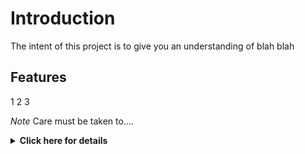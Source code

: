 # Introduction
The intent of this project is to give you an understanding of blah blah

## Features

1
2
3

*Note* Care must  be taken to....

<details>
<summary><b>Click here for details</b></summary>
This is the stuff under

This is the stuff under

This is the stuff under

This is the stuff under

This is the stuff under

This is the stuff under

This is the stuff under

This is the stuff under

</details>
